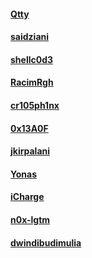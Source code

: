 #### [Qtty](https://github.com/Qtty)

#### [saidziani](https://github.com/saidziani)

#### [shellc0d3](https://github.com/shellc0d3)

#### [RacimRgh](https://github.com/RacimRgh)

#### [cr105ph1nx](https://github.com/cr105ph1nx)

#### [0x13A0F](https://github.com/0x13A0F)
#### [jkirpalani](https://github.com/jkirpalani)
#### [Yonas](https://github.com/YuYuna)

#### [iCharge](https://github.com/icharge)

#### [n0x-lgtm](https://github.com/n0x-lgtm)

#### [dwindibudimulia](https://github.com/dwindibudimulia)


